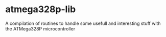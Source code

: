 # atmega328p-lib
A compilation of routines to handle some usefull and interesting stuff with the ATMega328P microcontroller
